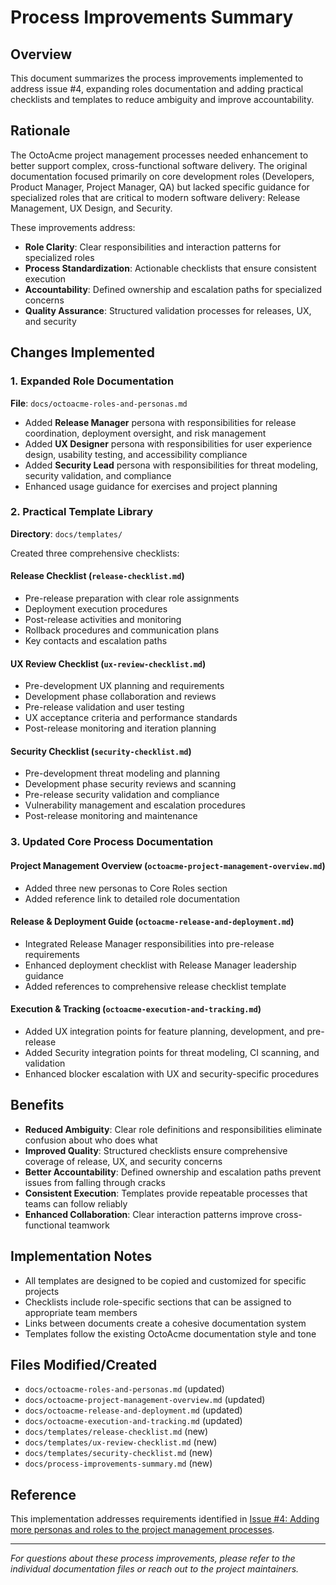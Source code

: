 # Process Improvements Summary

## Overview
This document summarizes the process improvements implemented to address issue #4, expanding roles documentation and adding practical checklists and templates to reduce ambiguity and improve accountability.

## Rationale
The OctoAcme project management processes needed enhancement to better support complex, cross-functional software delivery. The original documentation focused primarily on core development roles (Developers, Product Manager, Project Manager, QA) but lacked specific guidance for specialized roles that are critical to modern software delivery: Release Management, UX Design, and Security.

These improvements address:
- **Role Clarity**: Clear responsibilities and interaction patterns for specialized roles
- **Process Standardization**: Actionable checklists that ensure consistent execution
- **Accountability**: Defined ownership and escalation paths for specialized concerns
- **Quality Assurance**: Structured validation processes for releases, UX, and security

## Changes Implemented

### 1. Expanded Role Documentation
**File**: `docs/octoacme-roles-and-personas.md`
- Added **Release Manager** persona with responsibilities for release coordination, deployment oversight, and risk management
- Added **UX Designer** persona with responsibilities for user experience design, usability testing, and accessibility compliance
- Added **Security Lead** persona with responsibilities for threat modeling, security validation, and compliance
- Enhanced usage guidance for exercises and project planning

### 2. Practical Template Library
**Directory**: `docs/templates/`

Created three comprehensive checklists:

#### Release Checklist (`release-checklist.md`)
- Pre-release preparation with clear role assignments
- Deployment execution procedures
- Post-release activities and monitoring
- Rollback procedures and communication plans
- Key contacts and escalation paths

#### UX Review Checklist (`ux-review-checklist.md`)
- Pre-development UX planning and requirements
- Development phase collaboration and reviews
- Pre-release validation and user testing
- UX acceptance criteria and performance standards
- Post-release monitoring and iteration planning

#### Security Checklist (`security-checklist.md`)
- Pre-development threat modeling and planning
- Development phase security reviews and scanning
- Pre-release security validation and compliance
- Vulnerability management and escalation procedures
- Post-release monitoring and maintenance

### 3. Updated Core Process Documentation

#### Project Management Overview (`octoacme-project-management-overview.md`)
- Added three new personas to Core Roles section
- Added reference link to detailed role documentation

#### Release & Deployment Guide (`octoacme-release-and-deployment.md`)
- Integrated Release Manager responsibilities into pre-release requirements
- Enhanced deployment checklist with Release Manager leadership guidance
- Added references to comprehensive release checklist template

#### Execution & Tracking (`octoacme-execution-and-tracking.md`)
- Added UX integration points for feature planning, development, and pre-release
- Added Security integration points for threat modeling, CI scanning, and validation
- Enhanced blocker escalation with UX and security-specific procedures

## Benefits
- **Reduced Ambiguity**: Clear role definitions and responsibilities eliminate confusion about who does what
- **Improved Quality**: Structured checklists ensure comprehensive coverage of release, UX, and security concerns
- **Better Accountability**: Defined ownership and escalation paths prevent issues from falling through cracks
- **Consistent Execution**: Templates provide repeatable processes that teams can follow reliably
- **Enhanced Collaboration**: Clear interaction patterns improve cross-functional teamwork

## Implementation Notes
- All templates are designed to be copied and customized for specific projects
- Checklists include role-specific sections that can be assigned to appropriate team members
- Links between documents create a cohesive documentation system
- Templates follow the existing OctoAcme documentation style and tone

## Files Modified/Created
- `docs/octoacme-roles-and-personas.md` (updated)
- `docs/octoacme-project-management-overview.md` (updated)
- `docs/octoacme-release-and-deployment.md` (updated)
- `docs/octoacme-execution-and-tracking.md` (updated)
- `docs/templates/release-checklist.md` (new)
- `docs/templates/ux-review-checklist.md` (new)
- `docs/templates/security-checklist.md` (new)
- `docs/process-improvements-summary.md` (new)

## Reference
This implementation addresses requirements identified in [Issue #4: Adding more personas and roles to the project management processes](https://github.com/david-pizzi-cg/skills-scale-institutional-knowledge-using-copilot-spaces/issues/4).

---

*For questions about these process improvements, please refer to the individual documentation files or reach out to the project maintainers.*